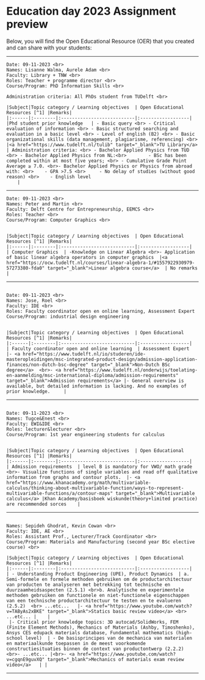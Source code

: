 # Education day 2023 Assignment preview

Below, you will find the Open Educational Resource (OER) that you created and can share with your students:

---

```{dropdown} Group 1
Date: 09-11-2023 <br>
Names: Lisanne Walma, Aurele Adam <br>
Faculty: Library + TNW <br>
Roles: Teacher + programme director <br>
Course/Program: PhD Information Skills <br>

Administration criteria: All PhDs student from TUDelft <br>

|Subject|Topic category / Learning objectives  | Open Educational Resources [^1] |Remarks| 
|:------|:--------|:---------------------------|:------------------|
|Phd student prior knowledge   | - Basic query <br> - Critical evaluation of information <br> - Basic structured searching and evaluation in a basic level <br> - Level of english (B2) <br> - Basic organizational skills (data management, plagiarisme, referencing) <br> |<a href="https://www.tudelft.nl/tulib" target="_blank">TU Library</a>  | Administration criteria: <br> - Bachelor Applied Physics from TUD <br> - Bachelor Applied Physics from NL:<br>        - BSc has been completed within at most five years; <br> - Cumulative Grade Point Average ≥ 7.0. <br>- Bachelor Applied Physics or Physics from abroad with: <br>    - GPA >7.5 <br>     - No delay of studies (without good reason) <br>    - English level
    |
```

---

```{dropdown} Group 2
Date: 09-11-2023 <br>
Names: Peter and Martin <br>
Faculty: Delft Centre for Entrepreneurship, EEMCS <br>
Roles: Teacher <br>
Course/Program: Computer Graphics <br>


|Subject|Topic category / Learning objectives  | Open Educational Resources [^1] |Remarks| 
|:------|:--------|:---------------------------|:------------------|
| Computer Graphics  | -Knowledge on Linear Algebra <br>- Application of basic linear algebra operators in computer graphics  |<a href="https://ocw.tudelft.nl/courses/linear-algebra-1/#1557922930979-57273380-fda0" target="_blank">Linear algebra course</a>  | No remarks    |
```

---

```{dropdown} Group 3

Date: 09-11-2023 <br>
Names: Jose, Roel <br>
Faculty: IDE <br>
Roles: Faculty coordinator open en online learning, Assessment Expert
Course/Program: industrial design engineering


|Subject|Topic category / Learning objectives  | Open Educational Resources [^1] |Remarks| 
|:------|:--------|:---------------------------|:------------------|
| Faculty coordinator open and online learning  | Assessment Expert   |- <a href="https://www.tudelft.nl/io/studeren/ide-masteropleidingen/msc-integrated-product-design/admission-application-finances/non-dutch-bsc-degree" target="_blank">Non-Dutch BSc degree</a>  <br>- <a href="https://www.tudelft.nl/onderwijs/toelating-en-aanmelding/msc-international-diploma/admission-requirements" target="_blank">Admission requirements</a> |- General overview is available, but detailed information is lacking. And no examples of prior knowledge.     |
```
--- 
```{dropdown} Group 4

Date: 09-11-2023 <br>
Names: Tugce&Enest <br>
Faculty: EWI&IDE <br>
Roles: lecturer&lecturer <br>
Course/Program: 1st year engineering students for calculus


|Subject|Topic category / Learning objectives  | Open Educational Resources [^1] |Remarks| 
|:------|:--------|:---------------------------|:------------------|
| Admission requirements  | level B is mandatory for VWO/ math grade <br>- Visualize functions of single variables and read off qualitative information from graphs and contour plots.  |- <a href="https://www.khanacademy.org/math/multivariable-calculus/thinking-about-multivariable-function/ways-to-represent-multivariable-functions/a/contour-maps" target="_blank">Multivariable calculus</a> |Khan Academy/basisboek wiskunde(theory+limited practice) are recommended sorces    |
```



---

```{dropdown} Group 5

Names: Sepideh Ghodrat, Kevin Cowan <br>
Faculty: IDE, AE <br>
Roles: Assistant Prof., Lecturer/Track Coordinator <br>
Course/Program: Materials and Manufacturing (second year BSc elective course) <br>

|Subject|Topic category / Learning objectives  | Open Educational Resources [^1] |Remarks| 
|:------|:--------|:---------------------------|:------------------|
| - Understanding Product Engineering (UPE), Product Dynamics  | a. Semi-formele en formele methoden gebruiken om de productarchitectuur van producten te analyseren met betrekking tot technische en duurzaamheidsaspecten (2.5.1) <br>b. Analytische en experimentele methoden gebruiken om functionele en niet-functionele eigenschappen van een technische productarchitectuur te testen en te evalueren (2.5.2)  <br> ...etc...   |- <a href="https://www.youtube.com/watch?v=TAByAs2xBKE" target="_blank">Statics basic review video</a> <br> ...etc... |    |
 |- Critical prior knowledge topics: 3D autocad/SolidWorks, FEM (Finite Element Methods), Mechanics of Materials (Ashby, Timoshenko), Ansys CES edupack materials database, Fundamental mathematics (high-school level)  | - De basisprincipes van de mechanica van materialen en materiaalkunde toepassen in de meest voorkomende constructiesituaties binnen de context van productontwerp (2.2.2) <br>- ...etc... |<br>- <a href="https://www.youtube.com/watch?v=cgqnE9guvXQ" target="_blank">Mechanics of materials exam review video</a>   | |   
```
---



[^1]: This is an experimental Jupyter Book, part of an educational research project, made by staff and MSc students of TU Delft. The first two columns with required prior knowledge were defined by the admission committee Civil Engineering. Column 3 and 4 with Open Educational Resources (OER) is experimental. These OER materials are provided as a service. Although we did our best to collect OER that reflect the required knowledge as good as possible, based on surveys among students and discussion with staff members, unfortunately we can not give a guarantee that the quality of all material is good. Suggestions are welcome via [email](mailto:h.r.schipper@tudelft.nl?subject=PRE-for-CEM-suggestions)
